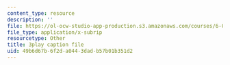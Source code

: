 ```yaml
---
content_type: resource
description: ''
file: https://ol-ocw-studio-app-production.s3.amazonaws.com/courses/6-006-introduction-to-algorithms-spring-2020/49b6d67b6f2da0443dadb57b01b351d2_EmSmaW-ud6A.srt
file_type: application/x-subrip
resourcetype: Other
title: 3play caption file
uid: 49b6d67b-6f2d-a044-3dad-b57b01b351d2
---
```

